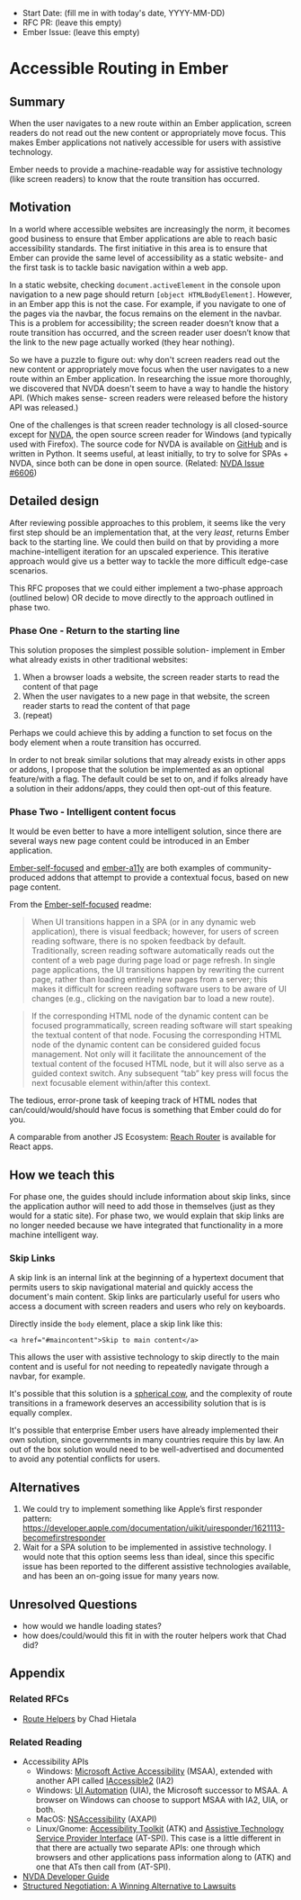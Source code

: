 - Start Date: (fill me in with today's date, YYYY-MM-DD)
- RFC PR: (leave this empty)
- Ember Issue: (leave this empty)

# Accessible Routing in Ember

## Summary

When the user navigates to a new route within an Ember application, screen readers do not read out the new content or appropriately move focus. This makes Ember applications not natively accessible for users with assistive technology.

Ember needs to provide a machine-readable way for assistive technology (like screen readers) to know that the route transition has occurred.

## Motivation

In a world where accessible websites are increasingly the norm, it becomes good business to ensure that Ember applications are able to reach basic accessibility standards. The first initiative in this area is to ensure that Ember can provide the same level of accessibility as a static website- and the first task is to tackle basic navigation within a web app.

In a static website, checking `document.activeElement` in the console upon navigation to a new page should return `[object HTMLBodyElement]`. However, in an Ember app this is not the case. For example, if you navigate to one of the pages via the navbar, the focus remains on the element in the navbar. This is a problem for accessibility; the screen reader doesn’t know that a route transition has occurred, and the screen reader user doesn’t know that the link to the new page actually worked (they hear nothing). 

So we have a puzzle to figure out: why don't screen readers read out the new content or appropriately move focus when the user navigates to a new route within an Ember application. In researching the issue more thoroughly, we discovered that NVDA doesn't seem to have a way to handle the history API. (Which makes sense- screen readers were released before the history API was released.)

One of the challenges is that screen reader technology is all closed-source except for [NVDA](https://www.nvaccess.org/), the open source screen reader for Windows (and typically used with Firefox). The source code for NVDA is available on [GitHub](https://github.com/nvaccess/nvda/) and is written in Python. It seems useful, at least initially, to try to solve for SPAs + NVDA, since both can be done in open source. (Related: [NVDA Issue #6606](https://github.com/nvaccess/nvda/issues/6606)) 

## Detailed design

After reviewing possible approaches to this problem, it seems like the very first step should be an implementation that, at the very _least_, returns Ember back to the starting line. We could then build on that by providing a more machine-intelligent iteration for an upscaled experience. This iterative approach would give us a better way to tackle the more difficult edge-case scenarios.

This RFC proposes that we could either implement a two-phase approach (outlined below) OR decide to move directly to the approach outlined in phase two. 

### Phase One - Return to the starting line

This solution proposes the simplest possible solution- implement in Ember what already exists in other traditional websites:
1. When a browser loads a website, the screen reader starts to read the content of that page
2. When the user navigates to a new page in that website, the screen reader starts to read the content of that page
3. (repeat)

Perhaps we could achieve this by adding a function to set focus on the body element when a route transition has occurred. 

In order to not break similar solutions that may already exists in other apps or addons, I propose that the solution be implemented as an optional feature/with a flag. The default could be set to on, and if folks already have a solution in their addons/apps, they could then opt-out of this feature. 

### Phase Two - Intelligent content focus

It would be even better to have a more intelligent solution, since there are several ways new page content could be introduced in an Ember application.

[Ember-self-focused](https://github.com/linkedin/self-focused/tree/master/packages/ember-self-focused) and [ember-a11y](https://github.com/ember-a11y/ember-a11y) are both examples of community-produced addons that attempt to provide a contextual focus, based on new page content. 

From the [Ember-self-focused](https://github.com/linkedin/self-focused/tree/master/packages/ember-self-focused) readme: 
> When UI transitions happen in a SPA (or in any dynamic web application), there is visual feedback; however, for users of screen reading software, there is no spoken feedback by default. Traditionally, screen reading software automatically reads out the content of a web page during page load or page refresh. In single page applications, the UI transitions happen by rewriting the current page, rather than loading entirely new pages from a server; this makes it difficult for screen reading software users to be aware of UI changes (e.g., clicking on the navigation bar to load a new route).

> If the corresponding HTML node of the dynamic content can be focused programmatically, screen reading software will start speaking the textual content of that node. Focusing the corresponding HTML node of the dynamic content can be considered guided focus management. Not only will it facilitate the announcement of the textual content of the focused HTML node, but it will also serve as a guided context switch. Any subsequent “tab” key press will focus the next focusable element within/after this context. 

The tedious, error-prone task of keeping track of HTML nodes that can/could/would/should have focus is something that Ember could do for you. 

A comparable from another JS Ecosystem: [Reach Router](https://reach.tech/router) is available for React apps. 

## How we teach this

For phase one, the guides should include information about skip links, since the application author will need to add those in themselves (just as they would for a static site). For phase two, we would explain that skip links are no longer needed because we have integrated that functionality in a more machine intelligent way. 

### Skip Links
A skip link is an internal link at the beginning of a hypertext document that permits users to skip navigational material and quickly access the document's main content. Skip links are particularly useful for users who access a document with screen readers and users who rely on keyboards.

Directly inside the `body` element, place a skip link like this: 

    <a href="#maincontent">Skip to main content</a> 

This allows the user with assistive technology to skip directly to the main content and is useful for not needing to repeatedly navigate through a navbar, for example.  


It's possible that this solution is a [spherical cow](https://en.wikipedia.org/wiki/Spherical_cow), and the complexity of route transitions in a framework deserves an accessibility solution that is is equally complex. 

It's possible that enterprise Ember users have already implemented their own solution, since governments in many countries require this by law. An out of the box solution would need to be well-advertised and documented to avoid any potential conflicts for users. 

## Alternatives
1. We could try to implement something like Apple’s first responder pattern: https://developer.apple.com/documentation/uikit/uiresponder/1621113-becomefirstresponder 
2. Wait for a SPA solution to be implemented in assistive technology. I would note that this option seems less than ideal, since this specific issue has been reported to the different assistive technologies available, and has been an on-going issue for many years now. 

## Unresolved Questions
- how would we handle loading states?
- how does/could/would this fit in with the router helpers work that Chad did?

## Appendix

### Related RFCs
- [Route Helpers](https://emberjs.github.io/rfcs/0391-router-helpers.html) by Chad Hietala

### Related Reading
- Accessibility APIs
  - Windows: [Microsoft Active Accessibility](https://docs.microsoft.com/en-us/windows/desktop/WinAuto/microsoft-active-accessibility) (MSAA), extended with another API called [IAccessible2](https://wiki.linuxfoundation.org/accessibility/iaccessible2/start) (IA2)
  - Windows: [UI Automation](https://docs.microsoft.com/en-us/windows/desktop/WinAuto/entry-uiauto-win32) (UIA), the Microsoft successor to MSAA. A browser on Windows can choose to support MSAA with IA2, UIA, or both.
  - MacOS: [NSAccessibility](https://developer.apple.com/documentation/appkit/nsaccessibility) (AXAPI)
  - Linux/Gnome: [Accessibility Toolkit](https://developer.gnome.org/atk/stable/) (ATK) and [Assistive Technology Service Provider Interface](https://developer.gnome.org/libatspi/stable/) (AT-SPI). This case is a little different in that there are actually two separate APIs: one through which browsers and other applications pass information along to (ATK) and one that ATs then call from (AT-SPI).
- [NVDA Developer Guide](https://www.nvaccess.org/files/nvda/documentation/developerGuide.html)
- [Structured Negotiation: A Winning Alternative to Lawsuits](https://www.lflegal.com/book/)

